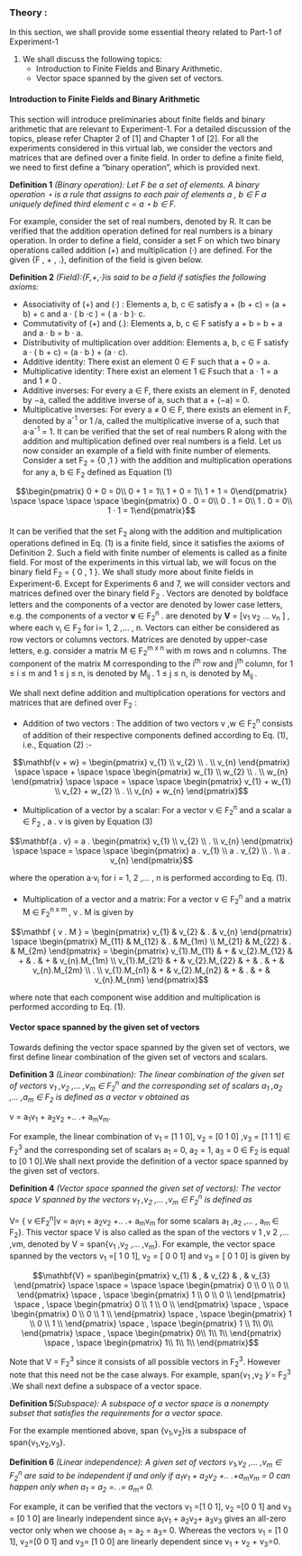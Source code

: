 ###  Theory :
In this section, we shall provide some essential theory related to Part-1 of Experiment-1

1. We shall discuss the following topics:
    - Introduction to Finite Fields and Binary Arithmetic.
    - Vector space spanned by the given set of vectors.

#### Introduction to Finite Fields and Binary Arithmetic

This section will introduce preliminaries about finite fields and binary arithmetic
that are relevant to Experiment-1. For a detailed discussion of the topics, please refer
Chapter 2 of [1] and Chapter 1 of [2]. For all the experiments considered in this virtual
lab, we consider the vectors and matrices that are defined over a finite field. In order
to define a finite field, we need to first define a “binary operation”, which is provided
next.

**Definition 1** _(Binary operation): Let F be a set of elements. A binary  operation ⋆ is
a rule that assigns to each pair of  elements a , b ∈ F a uniquely defined third element
c = a ⋆ b ∈ F._


For example, consider the set of real numbers, denoted by R. It can be verified
that the addition operation defined for real numbers is a binary operation. In order to
define a field, consider a set F on which two binary operations called addition (+) and
multiplication (·) are defined. For the given {F , + , .}, definition of the field is given below.


**Definition 2** _(Field):{F,+,·}is said to be a field if satisfies the following axioms:_

- Associativity of (+) and (·) : Elements a, b, c ∈  satisfy a + (b + c) = (a + b) + c
    and a · ( b ·c ) = ( a · b )· c.
- Commutativity of (+) and (.):  Elements a, b, c ∈ F  satisfy a  +  b  =  b  +  a and
    a  ·  b  =  b  ·  a.
- Distributivity of multiplication over addition: Elements a, b, c ∈ F  satisfy a · ( b +
    c) = (a · b ) + (a · c).
- Additive identity: There exist an element 0 ∈ F such that a + 0 = a.
- Multiplicative identity: There exist an element 1 ∈ Fsuch that a · 1 = a and 1 ≠ 0 .
- Additive inverses: For every a ∈ F, there exists an element in F, denoted by −a,
    called the additive inverse of a, such that a + (−a) = 0.
- Multiplicative inverses: For every a ≠ 0 ∈ F, there exists an element in F, denoted
    by a<sup>-1</sup> or 1 /a, called the multiplicative inverse of a, such that a·a<sup>-1</sup> = 1.
It can be verified that the set of real numbers R along with the addition and multiplication defined over 
real numbers is a field. Let us now consider an example of a field with finite number of elements. Consider a set F<sub>2</sub> = {0 ,1 } with the addition and
multiplication operations for  any a, b ∈ F<sub>2</sub> defined as Equation (1)


 $$\begin{pmatrix}
 0 + 0 = 0\\  
 0 + 1 = 1\\                         
 1 + 0 = 1\\   
 1 + 1 = 0\end{pmatrix} 
 \space
 \space
 \space
 \space
 \begin{pmatrix}
 0 . 0 = 0\\
 0 . 1 = 0\\
 1 . 0 = 0\\
 1 · 1 = 1\end{pmatrix}$$         
 
                                                  
#### 

It can be verified that the set F<sub>2</sub> along with the addition and multiplication operations
defined in Eq. (1) is a finite field, since it satisfies the axioms of Definition 2. Such a field
with finite number of elements is called as a finite field. For most of the experiments
in this virtual lab, we will focus on the binary field  F<sub>2</sub> = { 0 , 1 }. We shall study more
about finite fields in Experiment-6.
Except for Experiments 6 and 7, we will consider vectors and matrices defined over
the binary field F<sub>2</sub> . Vectors are denoted by boldface letters and the components of
a vector are denoted by lower case letters, e.g. the components of a  vector **v** ∈  F<sub>2</sub><sup>n</sup> .
are denoted by **V** =  [v<sub>1</sub>  v<sub>2</sub>  … v<sub>n</sub> ] , where each v<sub>i</sub> ∈ F<sub>2</sub> for i= 1, 2 ,... , n. Vectors can either be considered as row vectors or columns vectors.  Matrices are denoted by upper-case letters, e.g.
consider a matrix  M ∈  F<sub>2</sub><sup>m x n </sup> with m rows and n columns.
The component of the matrix M corresponding to  the i<sup>th</sup> row and j<sup>th</sup> column,
for 1 ≤ i ≤ m and 1 ≤ j ≤ n, is denoted by  M<sub>ij </sub>.
1 ≤ j ≤ n, is denoted by  M<sub>ij </sub>.


We shall next define addition and multiplication operations for vectors and matrices
that are defined over F<sub>2</sub> :

- Addition of two vectors : The addition of two vectors v ,w ∈ F<sub>2</sub><sup>n</sup> consists of addition
    of their respective components defined according to Eq. (1), i.e.,  Equation (2) :-

$$\mathbf{v + w} =  \begin{pmatrix}
                    v_{1}  \\
                    v_{2}  \\
                    .   \\
                    v_{n}  \end{pmatrix}
                    \space
                    \space
                    +
                    \space
                    \space
                    \begin{pmatrix}
                    w_{1}  \\
                    w_{2}  \\
                    .   \\
                    w_{n}  \end{pmatrix}
                    \space
                    \space
                    =
                    \space
                    \space
                    \begin{pmatrix}
                    v_{1} + w_{1}  \\
                    v_{2} + w_{2}  \\
                    .        \\
                    v_{n} + w_{n}  \end{pmatrix}$$
                    
                    
        



- Multiplication of a vector by a scalar: For a vector v ∈ F<sub>2</sub><sup>n</sup> and a scalar a ∈ F<sub>2</sub> ,
    a . v is given by  Equation (3)
    
$$\mathbf{a . v}  =  a . 
                     \begin{pmatrix}
                      v_{1}  \\
                      v_{2}  \\
                      .   \\
                      v_{n}   
                      \end{pmatrix}
                      \space
                      \space
                      =
                      \space
                      \space
                      \begin{pmatrix}
                       a . v_{1} \\
                       a . v_{2} \\
                         .    \\
                       a . v_{n} 
                       \end{pmatrix}$$
                      
        
where the operation a·v<sub>i</sub> for i = 1, 2 ,... , n is performed according to Eq. (1).
- Multiplication of a vector and a matrix: For a vector v ∈ F<sub>2</sub><sup>n</sup> and a matrix M ∈ F<sub>2</sub><sup>n x m </sup> , v . M is given by 

$$\mathbf { v . M }  =  \begin{pmatrix} v_{1} &  v_{2}  &  .  & v_{n} \end{pmatrix} 
                        \space
                        \begin{pmatrix} M_{11} & M_{12} &  .  & M_{1m} \\
                                        M_{21} & M_{22} &  .  & M_{2m} \end{pmatrix}
                        =
                        \begin{pmatrix} v_{1}.M_{11} & + & v_{2}.M_{12} & + & . & + & v_{n}.M_{1m} \\
                                        v_{1}.M_{21} & + & v_{2}.M_{22} & + & . & + & v_{n}.M_{2m} \\
                                                   . \\
                                        v_{1}.M_{n1} & + & v_{2}.M_{n2} & + & . & + & v_{n}.M_{nm} \end{pmatrix}$$

where note that each component wise addition and multiplication is performed according to Eq. (1).

#### Vector space spanned by the given set of vectors

Towards defining the vector space spanned by the given set of vectors, we first define
linear combination of the given set of vectors and scalars.

**Definition 3** _(Linear combination): The linear combination of the given set of vectors
v<sub>1</sub> ,v<sub>2</sub> ,... ,v<sub>m</sub> ∈ F<sub>2</sub><sup>n</sup> and the corresponding set of scalars a<sub>1</sub> ,a<sub>2</sub> ,... ,a<sub>m</sub> ∈ F<sub>2</sub> is defined
as a vector v obtained as_

v = a<sub>1</sub>v<sub>1</sub> + a<sub>2</sub>v<sub>2</sub> +.. .+ a<sub>m</sub>v<sub>m</sub>.


For example, the linear combination of v<sub>1</sub> = [1 1 0], v<sub>2</sub> = [0 1 0] ,v<sub>3</sub> = [1 1 1] ∈ F<sub>2</sub><sup>3</sup> and the corresponding set of scalars a<sub>1</sub> = 0, a<sub>2</sub> = 1, a<sub>3</sub> = 0 ∈ F<sub>2</sub> is equal to [0 1 0].We shall next provide the definition of a vector space spanned by
the given set of vectors.

**Definition 4** _(Vector space spanned the given set of vectors): The vector space V
spanned by the vectors v<sub>1</sub> ,v<sub>2</sub> ,... ,v<sub>m</sub> ∈ F<sub>2</sub><sup>n</sup> is defined as_

V= { v ∈F<sub>2</sub><sup>n</sup>|v = a<sub>1</sub>v<sub>1</sub> + a<sub>2</sub>v<sub>2</sub> +.. .+ a<sub>m</sub>v<sub>m</sub> for some scalars a<sub>1</sub> ,a<sub>2</sub> ,... , a<sub>m</sub> ∈ F<sub>2</sub>}.
This vector space V is also called as the span of the vectors v 1 ,v 2 ,... ,vm, denoted by V = span{v<sub>1</sub> ,v<sub>2</sub> ,... ,v<sub>m</sub>}.
  For example, the vector space spanned by the vectors v<sub>1</sub> =[ 1 0 1], v<sub>2</sub> = [ 0 0 1] and v<sub>3</sub> = [ 0 1 0] is given by
  
$$\mathbf{V} =  span\begin{pmatrix}
                v_{1} & , & v_{2} & , & v_{3}
                \end{pmatrix}
                \space
                \space
                =
                \space
                \space
                \begin{pmatrix}
                0 \\
                0 \\
                0 \\
                \end{pmatrix}
                \space
                ,
                \space
                \begin{pmatrix}
                1 \\
                0 \\
                0 \\
                \end{pmatrix}
                \space
                 ,
                \space
                \begin{pmatrix}
                0 \\
                1 \\
                0 \\
                \end{pmatrix}
                \space
                 ,
                \space
                \begin{pmatrix}
                0 \\
                0 \\
                1 \\
                \end{pmatrix}
                \space
                ,
                \space
                \begin{pmatrix}
                1 \\
                0 \\
                1 \\
                \end{pmatrix}
                \space
                ,
                \space
                \begin{pmatrix}
                1 \\
                1\\
                0\\
                \end{pmatrix}
                \space
                 ,
                \space
                \begin{pmatrix}
                0\\
                1\\
                1\\
                \end{pmatrix}
                \space
                ,
                \space
                \begin{pmatrix}
                1\\
                1\\
                1\\
                \end{pmatrix}$$


  Note that V = F<sub>2</sub><sup>3</sup> since it consists of all possible vectors in F<sub>2</sub><sup>3</sup>. However note that this need not be the case always. For example, span{v<sub>1</sub> ,v<sub>2</sub> } ̸= F<sub>2</sub><sup>3 </sup>.We shall next define a subspace of a vector space.

**Definition 5**_(Subspace): A subspace of a vector space is a nonempty subset that satisfies the requirements for a vector space._

For the example mentioned above, span {v<sub>1</sub>,v<sub>2</sub>}is a subspace of span{v<sub>1</sub>,v<sub>2</sub>,v<sub>3</sub>}.

**Definition 6** _(Linear independence): A given set of vectors v<sub>1</sub>,v<sub>2</sub> ,... ,v<sub>m</sub> ∈ F<sub>2</sub><sup>n</sup> are
said to be independent if and only if a<sub>1</sub>v<sub>1</sub> + a<sub>2</sub>v<sub>2</sub> +.. .+a<sub>m</sub>v<sub>m</sub> = 0 can happen only when a<sub>1</sub> = a<sub>2</sub> =. .= a<sub>m</sub>= 0._

For example, it can be verified that the vectors v<sub>1</sub> =[1 0 1], v<sub>2</sub> =[0 0 1] and v<sub>3</sub> = [0 1 0] are linearly independent since a<sub>1</sub>v<sub>1</sub> + a<sub>2</sub>v<sub>2</sub>+ a<sub>3</sub>v<sub>3</sub> gives an all-zero vector only when we choose a<sub>1</sub> = a<sub>2</sub> = a<sub>3</sub>= 0. Whereas the vectors v<sub>1</sub> = [1 0 1], v<sub>2</sub>=[0 0 1] and v<sub>3</sub>= [1 0 0] are linearly dependent since v<sub>1</sub> + v<sub>2</sub> + v<sub>3</sub>=0. 
